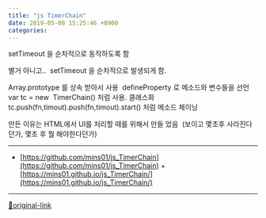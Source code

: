 ```yaml
---
title: "js TimerChain"
date: 2019-05-08 15:25:46 +0900
categories: 
---
```

  

setTimeout 을 순차적으로 동작하도록 함  

별거 아니고.. 
setTimeout 을 순차적으로 발생되게 함. 
  

Array.prototype 를 상속 받아서 사용 
defineProperty 로 메소드와 변수들을 선언 
var tc = new  TimerChain() 처럼 사용. 클래스화 
tc.push(fn,timout).push(fn,timout).start() 처럼 메소드 체이닝 
  
  

만든 이유는 HTML에서 UI를 처리할 때를 위해서 만들 었음 
(보이고 몇초후 사라진다던가, 몇초 후 뭘 해야한다던가)







***
+ [https://github.com/mins01/js_TimerChain](https://github.com/mins01/js_TimerChain)  + [https://mins01.github.io/js_TimerChain/](https://mins01.github.io/js_TimerChain/)


***
[🔗original-link](http://www.mins01.com/mh/tech/read/1283)